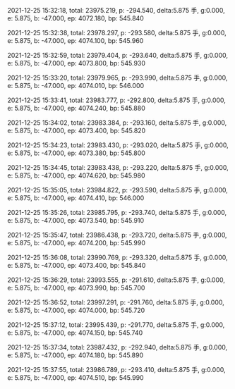 2021-12-25 15:32:18, total: 23975.219, p: -294.540, delta:5.875 手, g:0.000, e: 5.875, b: -47.000, ep: 4072.180, bp: 545.840

2021-12-25 15:32:38, total: 23978.297, p: -293.580, delta:5.875 手, g:0.000, e: 5.875, b: -47.000, ep: 4074.100, bp: 545.960

2021-12-25 15:32:59, total: 23979.404, p: -293.640, delta:5.875 手, g:0.000, e: 5.875, b: -47.000, ep: 4073.800, bp: 545.930

2021-12-25 15:33:20, total: 23979.965, p: -293.990, delta:5.875 手, g:0.000, e: 5.875, b: -47.000, ep: 4074.010, bp: 546.000

2021-12-25 15:33:41, total: 23983.777, p: -292.800, delta:5.875 手, g:0.000, e: 5.875, b: -47.000, ep: 4074.240, bp: 545.880

2021-12-25 15:34:02, total: 23983.384, p: -293.160, delta:5.875 手, g:0.000, e: 5.875, b: -47.000, ep: 4073.400, bp: 545.820

2021-12-25 15:34:23, total: 23983.430, p: -293.020, delta:5.875 手, g:0.000, e: 5.875, b: -47.000, ep: 4073.380, bp: 545.800

2021-12-25 15:34:45, total: 23983.438, p: -293.220, delta:5.875 手, g:0.000, e: 5.875, b: -47.000, ep: 4074.620, bp: 545.980

2021-12-25 15:35:05, total: 23984.822, p: -293.590, delta:5.875 手, g:0.000, e: 5.875, b: -47.000, ep: 4074.410, bp: 546.000

2021-12-25 15:35:26, total: 23985.795, p: -293.740, delta:5.875 手, g:0.000, e: 5.875, b: -47.000, ep: 4073.540, bp: 545.910

2021-12-25 15:35:47, total: 23986.438, p: -293.720, delta:5.875 手, g:0.000, e: 5.875, b: -47.000, ep: 4074.200, bp: 545.990

2021-12-25 15:36:08, total: 23990.769, p: -293.320, delta:5.875 手, g:0.000, e: 5.875, b: -47.000, ep: 4073.400, bp: 545.840

2021-12-25 15:36:29, total: 23993.555, p: -291.610, delta:5.875 手, g:0.000, e: 5.875, b: -47.000, ep: 4073.990, bp: 545.700

2021-12-25 15:36:52, total: 23997.291, p: -291.760, delta:5.875 手, g:0.000, e: 5.875, b: -47.000, ep: 4074.000, bp: 545.720

2021-12-25 15:37:12, total: 23995.439, p: -291.770, delta:5.875 手, g:0.000, e: 5.875, b: -47.000, ep: 4074.150, bp: 545.740

2021-12-25 15:37:34, total: 23987.432, p: -292.940, delta:5.875 手, g:0.000, e: 5.875, b: -47.000, ep: 4074.180, bp: 545.890

2021-12-25 15:37:55, total: 23986.789, p: -293.410, delta:5.875 手, g:0.000, e: 5.875, b: -47.000, ep: 4074.510, bp: 545.990